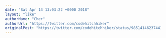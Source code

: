 ```yaml
---
date: "Sat Apr 14 13:03:22 +0000 2018"
layout: "like"
authorName: "Cher"
authorUrl: "https://twitter.com/codehitchhiker"
originalPost: "https://twitter.com/codehitchhiker/status/985141462374416388"
---
```


